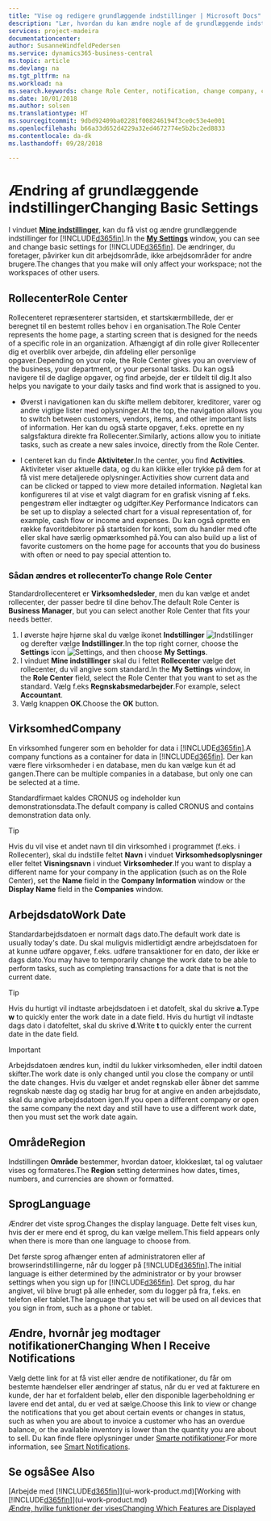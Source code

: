 ```yaml
---
title: "Vise og redigere grundlæggende indstillinger | Microsoft Docs"
description: "Lær, hvordan du kan ændre nogle af de grundlæggende indstillinger i , f.eks. rollecenteret, virksomheden eller arbejdsdatoen."
services: project-madeira
documentationcenter: 
author: SusanneWindfeldPedersen
ms.service: dynamics365-business-central
ms.topic: article
ms.devlang: na
ms.tgt_pltfrm: na
ms.workload: na
ms.search.keywords: change Role Center, notification, change company, change work date
ms.date: 10/01/2018
ms.author: solsen
ms.translationtype: HT
ms.sourcegitcommit: 9dbd92409ba02281f008246194f3ce0c53e4e001
ms.openlocfilehash: b66a33d652d4229a32ed4672774e5b2bc2ed8833
ms.contentlocale: da-dk
ms.lasthandoff: 09/28/2018

---
```

# <a name="changing-basic-settings"></a><span data-ttu-id="3b125-103">Ændring af grundlæggende indstillinger</span><span class="sxs-lookup"><span data-stu-id="3b125-103">Changing Basic Settings</span></span>
<span data-ttu-id="3b125-104">I vinduet [**Mine indstillinger**](https://businesscentral.dynamics.com?page=9176 "Gå direkte til siden med dine brugerindstillinger i Business Central"), kan du få vist og ændre grundlæggende indstillinger for [!INCLUDE[d365fin](includes/d365fin_md.md)].</span><span class="sxs-lookup"><span data-stu-id="3b125-104">In the [**My Settings**](https://businesscentral.dynamics.com?page=9176 "Go directly to your user settings page in Business Central") window, you can see and change basic settings for [!INCLUDE[d365fin](includes/d365fin_md.md)].</span></span> <span data-ttu-id="3b125-105">De ændringer, du foretager, påvirker kun dit arbejdsområde, ikke arbejdsområder for andre brugere.</span><span class="sxs-lookup"><span data-stu-id="3b125-105">The changes that you make will only affect your workspace; not the workspaces of other users.</span></span>  

## <a name="role-center"></a> <span data-ttu-id="3b125-106">Rollecenter</span><span class="sxs-lookup"><span data-stu-id="3b125-106">Role Center</span></span>
<span data-ttu-id="3b125-107">Rollecenteret repræsenterer startsiden, et startskærmbillede, der er beregnet til en bestemt rolles behov i en organisation.</span><span class="sxs-lookup"><span data-stu-id="3b125-107">The Role Center represents the home page, a starting screen that is designed for the needs of a specific role in an organization.</span></span> <span data-ttu-id="3b125-108">Afhængigt af din rolle giver Rollecenter dig et overblik over arbejde, din afdeling eller personlige opgaver.</span><span class="sxs-lookup"><span data-stu-id="3b125-108">Depending on your role, the Role Center gives you an overview of the business, your department, or your personal tasks.</span></span> <span data-ttu-id="3b125-109">Du kan også navigere til de daglige opgaver, og find arbejde, der er tildelt til dig.</span><span class="sxs-lookup"><span data-stu-id="3b125-109">It also helps you navigate to your daily tasks and find work that is assigned to you.</span></span>

-   <span data-ttu-id="3b125-110">Øverst i navigationen kan du skifte mellem debitorer, kreditorer, varer og andre vigtige lister med oplysninger.</span><span class="sxs-lookup"><span data-stu-id="3b125-110">At the top, the navigation allows you to switch between customers, vendors, items, and other important lists of information.</span></span> <span data-ttu-id="3b125-111">Her kan du også starte opgaver, f.eks. oprette en ny salgsfaktura direkte fra Rollecenter.</span><span class="sxs-lookup"><span data-stu-id="3b125-111">Similarly, actions allow you to initiate tasks, such as create a new sales invoice, directly from the Role Center.</span></span>

-   <span data-ttu-id="3b125-112">I centeret kan du finde **Aktiviteter**.</span><span class="sxs-lookup"><span data-stu-id="3b125-112">In the center, you find **Activities**.</span></span> <span data-ttu-id="3b125-113">Aktiviteter viser aktuelle data, og du kan klikke eller trykke på dem for at få vist mere detaljerede oplysninger.</span><span class="sxs-lookup"><span data-stu-id="3b125-113">Activities show current data and can be clicked or tapped to view more detailed information.</span></span> <span data-ttu-id="3b125-114">Nøgletal kan konfigureres til at vise et valgt diagram for en grafisk visning af f.eks. pengestrøm eller indtægter og udgifter.</span><span class="sxs-lookup"><span data-stu-id="3b125-114">Key Performance Indicators can be set up to display a selected chart for a visual representation of, for example, cash flow or income and expenses.</span></span> <span data-ttu-id="3b125-115">Du kan også oprette en række favoritdebitorer på startsiden for konti, som du handler med ofte eller skal have særlig opmærksomhed på.</span><span class="sxs-lookup"><span data-stu-id="3b125-115">You can also build up a list of favorite customers on the home page for accounts that you do business with often or need to pay special attention to.</span></span>

### <a name="to-change-role-center"></a><span data-ttu-id="3b125-116">Sådan ændres et rollecenter</span><span class="sxs-lookup"><span data-stu-id="3b125-116">To change Role Center</span></span>
<span data-ttu-id="3b125-117">Standardrollecenteret er **Virksomhedsleder**, men du kan vælge et andet rollecenter, der passer bedre til dine behov.</span><span class="sxs-lookup"><span data-stu-id="3b125-117">The default Role Center is **Business Manager**, but you can select another Role Center that fits your needs better.</span></span>
1. <span data-ttu-id="3b125-118">I øverste højre hjørne skal du vælge ikonet **Indstillinger** ![Indstillinger](media/ui-experience/settings_icon_small.png "ikonet Indstillinger for rollecenter") og derefter vælge **Indstillinger**.</span><span class="sxs-lookup"><span data-stu-id="3b125-118">In the top right corner, choose the **Settings** icon ![Settings](media/ui-experience/settings_icon_small.png "Settings icon for role center"), and then choose **My Settings**.</span></span>
2. <span data-ttu-id="3b125-119">I vinduet **Mine indstillinger** skal du i feltet **Rollecenter** vælge det rollecenter, du vil angive som standard.</span><span class="sxs-lookup"><span data-stu-id="3b125-119">In the **My Settings** window, in the **Role Center** field, select the Role Center that you want to set as the standard.</span></span> <span data-ttu-id="3b125-120">Vælg f.eks **Regnskabsmedarbejder**.</span><span class="sxs-lookup"><span data-stu-id="3b125-120">For example, select **Accountant**.</span></span>
3. <span data-ttu-id="3b125-121">Vælg knappen **OK**.</span><span class="sxs-lookup"><span data-stu-id="3b125-121">Choose the **OK** button.</span></span>

## <a name="company"></a><span data-ttu-id="3b125-122">Virksomhed</span><span class="sxs-lookup"><span data-stu-id="3b125-122">Company</span></span>
<span data-ttu-id="3b125-123">En virksomhed fungerer som en beholder for data i [!INCLUDE[d365fin](includes/d365fin_md.md)].</span><span class="sxs-lookup"><span data-stu-id="3b125-123">A company functions as a container for data in [!INCLUDE[d365fin](includes/d365fin_md.md)].</span></span> <span data-ttu-id="3b125-124">Der kan være flere virksomheder i en database, men du kan vælge kun ét ad gangen.</span><span class="sxs-lookup"><span data-stu-id="3b125-124">There can be multiple companies in a database, but only one can be selected at a time.</span></span>

<span data-ttu-id="3b125-125">Standardfirmaet kaldes CRONUS og indeholder kun demonstrationsdata.</span><span class="sxs-lookup"><span data-stu-id="3b125-125">The default company is called CRONUS and contains demonstration data only.</span></span>

> [!TIP]  
>   <span data-ttu-id="3b125-126">Hvis du vil vise et andet navn til din virksomhed i programmet (f.eks. i Rollecenter), skal du indstille feltet **Navn** i vinduet **Virksomhedsoplysninger** eller feltet **Visningsnavn** i vinduet **Virksomheder**.</span><span class="sxs-lookup"><span data-stu-id="3b125-126">If you want to display a different name for your company in the application (such as on the Role Center), set the **Name** field in the **Company Information** window or the **Display Name** field in the **Companies** window.</span></span>  

## <a name="work-date"></a><span data-ttu-id="3b125-127">Arbejdsdato</span><span class="sxs-lookup"><span data-stu-id="3b125-127">Work Date</span></span>
<span data-ttu-id="3b125-128">Standardarbejdsdatoen er normalt dags dato.</span><span class="sxs-lookup"><span data-stu-id="3b125-128">The default work date is usually today's date.</span></span> <span data-ttu-id="3b125-129">Du skal muligvis midlertidigt ændre arbejdsdatoen for at kunne udføre opgaver, f.eks. udføre transaktioner for en dato, der ikke er dags dato.</span><span class="sxs-lookup"><span data-stu-id="3b125-129">You may have to temporarily change the work date to be able to perform tasks, such as completing transactions for a date that is not the current date.</span></span>

> [!TIP]  
>   <span data-ttu-id="3b125-130">Hvis du hurtigt vil indtaste arbejdsdatoen i et datofelt, skal du skrive **a**.</span><span class="sxs-lookup"><span data-stu-id="3b125-130">Type **w** to quickly enter the work date in a date field.</span></span> <span data-ttu-id="3b125-131">Hvis du hurtigt vil indtaste dags dato i datofeltet, skal du skrive **d**.</span><span class="sxs-lookup"><span data-stu-id="3b125-131">Write **t** to quickly enter the current date in the date field.</span></span>

> [!IMPORTANT]  
>   <span data-ttu-id="3b125-132">Arbejdsdatoen ændres kun, indtil du lukker virksomheden, eller indtil datoen skifter.</span><span class="sxs-lookup"><span data-stu-id="3b125-132">The work date is only changed until you close the company or until the date changes.</span></span> <span data-ttu-id="3b125-133">Hvis du vælger et andet regnskab eller åbner det samme regnskab næste dag og stadig har brug for at angive en anden arbejdsdato, skal du angive arbejdsdatoen igen.</span><span class="sxs-lookup"><span data-stu-id="3b125-133">If you open a different company or open the same company the next day and still have to use a different work date, then you must set the work date again.</span></span>

## <a name="region"></a> <span data-ttu-id="3b125-134">Område</span><span class="sxs-lookup"><span data-stu-id="3b125-134">Region</span></span>
<span data-ttu-id="3b125-135">Indstillingen **Område** bestemmer, hvordan datoer, klokkeslæt, tal og valutaer vises og formateres.</span><span class="sxs-lookup"><span data-stu-id="3b125-135">The **Region** setting determines how dates, times, numbers, and currencies are shown or formatted.</span></span>   


## <a name="language"></a> <span data-ttu-id="3b125-136">Sprog</span><span class="sxs-lookup"><span data-stu-id="3b125-136">Language</span></span>
<span data-ttu-id="3b125-137">Ændrer det viste sprog.</span><span class="sxs-lookup"><span data-stu-id="3b125-137">Changes the display language.</span></span> <span data-ttu-id="3b125-138">Dette felt vises kun, hvis der er mere end ét sprog, du kan vælge mellem.</span><span class="sxs-lookup"><span data-stu-id="3b125-138">This field appears only when there is more than one language to choose from.</span></span> 

<span data-ttu-id="3b125-139">Det første sprog afhænger enten af administratoren eller af browserindstillingerne, når du logger på [!INCLUDE[d365fin](includes/d365fin_md.md)].</span><span class="sxs-lookup"><span data-stu-id="3b125-139">The initial language is either determined by the administrator or by your browser settings when you sign up for [!INCLUDE[d365fin](includes/d365fin_md.md)].</span></span> <span data-ttu-id="3b125-140">Det sprog, du har angivet, vil blive brugt på alle enheder, som du logger på fra, f.eks. en telefon eller tablet.</span><span class="sxs-lookup"><span data-stu-id="3b125-140">The language that you set will be used on all devices that you sign in from, such as a phone or tablet.</span></span>

## <a name="changing-when-i-receive-notifications"></a><span data-ttu-id="3b125-141">Ændre, hvornår jeg modtager notifikationer</span><span class="sxs-lookup"><span data-stu-id="3b125-141">Changing When I Receive Notifications</span></span>
<span data-ttu-id="3b125-142">Vælg dette link for at få vist eller ændre de notifikationer, du får om bestemte hændelser eller ændringer af status, når du er ved at fakturere en kunde, der har et forfaldent beløb, eller den disponible lagerbeholdning er lavere end det antal, du er ved at sælge.</span><span class="sxs-lookup"><span data-stu-id="3b125-142">Choose this link to view or change the notifications that you get about certain events or changes in status, such as when you are about to invoice a customer who has an overdue balance, or the available inventory is lower than the quantity you are about to sell.</span></span> <span data-ttu-id="3b125-143">Du kan finde flere oplysninger under [Smarte notifikationer](ui-smart-notifications.md).</span><span class="sxs-lookup"><span data-stu-id="3b125-143">For more information, see [Smart Notifications](ui-smart-notifications.md).</span></span>

## <a name="see-also"></a><span data-ttu-id="3b125-144">Se også</span><span class="sxs-lookup"><span data-stu-id="3b125-144">See Also</span></span>
<span data-ttu-id="3b125-145">[Arbejde med [!INCLUDE[d365fin](includes/d365fin_md.md)]](ui-work-product.md)</span><span class="sxs-lookup"><span data-stu-id="3b125-145">[Working with [!INCLUDE[d365fin](includes/d365fin_md.md)]](ui-work-product.md)</span></span>  
[<span data-ttu-id="3b125-146">Ændre, hvilke funktioner der vises</span><span class="sxs-lookup"><span data-stu-id="3b125-146">Changing Which Features are Displayed</span></span>](ui-experiences.md)  


